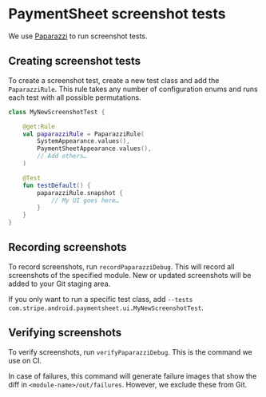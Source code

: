 # PaymentSheet screenshot tests

We use [Paparazzi](https://github.com/cashapp/paparazzi) to run screenshot tests.

## Creating screenshot tests

To create a screenshot test, create a new test class and add the `PaparazziRule`. This rule takes any number of configuration enums and runs each test with all possible permutations.

```kotlin
class MyNewScreenshotTest {

    @get:Rule
    val paparazziRule = PaparazziRule(
        SystemAppearance.values(),
        PaymentSheetAppearance.values(),
        // Add others…
    )

    @Test
    fun testDefault() {
        paparazziRule.snapshot {
            // My UI goes here…
        }
    }
}
```

## Recording screenshots

To record screenshots, run `recordPaparazziDebug`. This will record all screenshots of the specified module. New or updated screenshots will be added to your Git staging area.

If you only want to run a specific test class, add `--tests com.stripe.android.paymentsheet.ui.MyNewScreenshotTest`.

## Verifying screenshots

To verify screenshots, run `verifyPaparazziDebug`. This is the command we use on CI.

In case of failures, this command will generate failure images that show the diff in `<module-name>/out/failures`. However, we exclude these from Git. 
